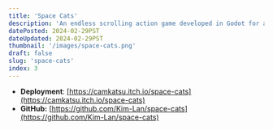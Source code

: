 ```yaml
---
title: 'Space Cats'
description: 'An endless scrolling action game developed in Godot for a game jam.'
datePosted: 2024-02-29PST
dateUpdated: 2024-02-29PST
thumbnail: '/images/space-cats.png'
draft: false
slug: 'space-cats'
index: 3
---
```


- **Deployment**: <u>[https://camkatsu.itch.io/space-cats](https://camkatsu.itch.io/space-cats)</u>
- **GitHub:** <u>[https://github.com/Kim-Lan/space-cats](https://github.com/Kim-Lan/space-cats)</u>
